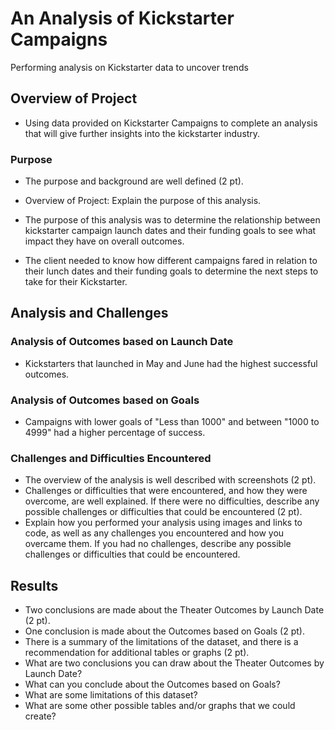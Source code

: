 # An Analysis of Kickstarter Campaigns
Performing analysis on Kickstarter data to uncover trends

## Overview of Project
* Using data provided on Kickstarter Campaigns to complete an analysis that will give further insights into the kickstarter industry.

### Purpose
* The purpose and background are well defined (2 pt).
* Overview of Project: Explain the purpose of this analysis.

* The purpose of this analysis was to determine the relationship between kickstarter campaign launch dates and their funding goals to see what impact they have on overall outcomes.
* The client needed to know how different campaigns fared in relation to their lunch dates and their funding goals to determine the next steps to take for their Kickstarter.

## Analysis and Challenges
### Analysis of Outcomes based on Launch Date
* Kickstarters that launched in May and June had the highest successful outcomes.
### Analysis of Outcomes based on Goals
* Campaigns with lower goals of "Less than 1000" and between "1000 to 4999" had a higher percentage of success.
### Challenges and Difficulties Encountered
* The overview of the analysis is well described with screenshots (2 pt).
* Challenges or difficulties that were encountered, and how they were overcome, are well explained. If there were no difficulties, describe any possible challenges or difficulties that could be encountered (2 pt).
* Explain how you performed your analysis using images and links to code, as well as any challenges you encountered and how you overcame them. If you had no challenges, describe any possible challenges or difficulties that could be encountered.


## Results
* Two conclusions are made about the Theater Outcomes by Launch Date (2 pt).
* One conclusion is made about the Outcomes based on Goals (2 pt).
* There is a summary of the limitations of the dataset, and there is a recommendation for additional tables or graphs (2 pt).
* What are two conclusions you can draw about the Theater Outcomes by Launch Date?
* What can you conclude about the Outcomes based on Goals?
* What are some limitations of this dataset?
* What are some other possible tables and/or graphs that we could create?
